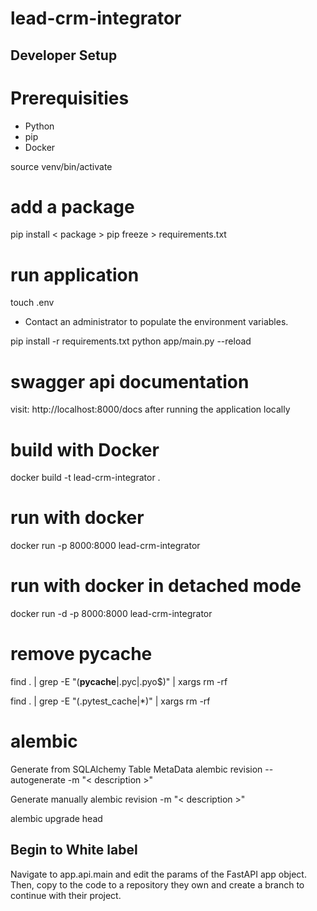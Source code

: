# lead-crm-integrator

## Developer Setup
# Prerequisities
- Python
- pip
- Docker

source venv/bin/activate

# add a package
pip install < package >
pip freeze > requirements.txt
 
# run application
touch .env

- Contact an administrator to populate the environment variables.

pip install -r requirements.txt
python app/main.py --reload

# swagger api documentation
visit: http://localhost:8000/docs after running the application locally

# build with Docker
docker build -t lead-crm-integrator .

# run with docker
docker run -p 8000:8000 lead-crm-integrator

# run with docker in detached mode
docker run -d -p 8000:8000 lead-crm-integrator

# remove pycache
find . | grep -E "(__pycache__|\.pyc|\.pyo$)" | xargs rm -rf

find . | grep -E "(.pytest_cache|\*)" | xargs rm -rf

# alembic
Generate from SQLAlchemy Table MetaData
alembic revision --autogenerate -m "< description >"

Generate manually
alembic revision -m "< description >"

alembic upgrade head

## Begin to White label
Navigate to app.api.main and edit the params of the
FastAPI app object. Then, copy to the code to a repository they own and create a branch to continue
with their project.